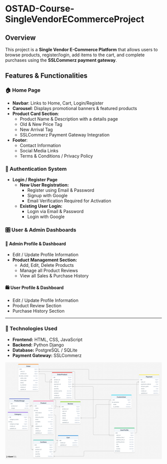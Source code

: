 # OSTAD-Course-SingleVendorECommerceProject  

## Overview  
This project is a **Single Vendor E-Commerce Platform** that allows users to browse products, register/login, add items to the cart, and complete purchases using the **SSLCommerz payment gateway**.  

## Features & Functionalities  

### 🏠 Home Page  
- **Navbar**: Links to Home, Cart, Login/Register  
- **Carousel**: Displays promotional banners & featured products  
- **Product Card Section**:  
  - Product Name & Description with a details page  
  - Old & New Price Tag  
  - New Arrival Tag  
  - SSLCommerz Payment Gateway Integration  
- **Footer**:  
  - Contact Information  
  - Social Media Links  
  - Terms & Conditions / Privacy Policy  

### 🔑 Authentication System  
- **Login / Register Page**  
  - **New User Registration:**  
    - Register using Email & Password  
    - Signup with Google  
    - Email Verification Required for Activation  
  - **Existing User Login:**  
    - Login via Email & Password  
    - Login with Google  

### 🎛️ User & Admin Dashboards  
#### 👤 Admin Profile & Dashboard  
- Edit / Update Profile Information  
- **Product Management Section:**  
  - Add, Edit, Delete Products  
  - Manage all Product Reviews  
  - View all Sales & Purchase History  

#### 🛍️ User Profile & Dashboard  
- Edit / Update Profile Information  
- Product Review Section  
- Purchase History Section  

---

### 📌 Technologies Used  
- **Frontend:** HTML, CSS, JavaScript  
- **Backend:** Python Django  
- **Database:** PostgreSQL / SQLite  
- **Payment Gateway:** SSLCommerz  



![alt text](ERD.png)